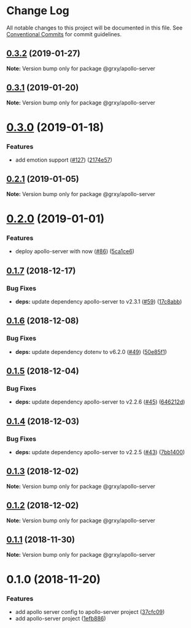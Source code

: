 # Change Log

All notable changes to this project will be documented in this file.
See [Conventional Commits](https://conventionalcommits.org) for commit guidelines.

## [0.3.2](https://github.com/grxy/grxy/tree/master/projects/apollo-server/compare/@grxy/apollo-server@0.3.1...@grxy/apollo-server@0.3.2) (2019-01-27)

**Note:** Version bump only for package @grxy/apollo-server

## [0.3.1](https://github.com/grxy/grxy/tree/master/projects/apollo-server/compare/@grxy/apollo-server@0.3.0...@grxy/apollo-server@0.3.1) (2019-01-20)

**Note:** Version bump only for package @grxy/apollo-server

# [0.3.0](https://github.com/grxy/grxy/tree/master/projects/apollo-server/compare/@grxy/apollo-server@0.2.1...@grxy/apollo-server@0.3.0) (2019-01-18)

### Features

-   add emotion support ([#127](https://github.com/grxy/grxy/tree/master/projects/apollo-server/issues/127)) ([2174e57](https://github.com/grxy/grxy/tree/master/projects/apollo-server/commit/2174e57))

## [0.2.1](https://github.com/grxy/grxy/tree/master/projects/apollo-server/compare/@grxy/apollo-server@0.2.0...@grxy/apollo-server@0.2.1) (2019-01-05)

**Note:** Version bump only for package @grxy/apollo-server

# [0.2.0](https://github.com/grxy/grxy/tree/master/projects/apollo-server/compare/@grxy/apollo-server@0.1.7...@grxy/apollo-server@0.2.0) (2019-01-01)

### Features

-   deploy apollo-server with now ([#86](https://github.com/grxy/grxy/tree/master/projects/apollo-server/issues/86)) ([5ca1ce6](https://github.com/grxy/grxy/tree/master/projects/apollo-server/commit/5ca1ce6))

## [0.1.7](https://github.com/grxy/grxy/tree/master/projects/apollo-server/compare/@grxy/apollo-server@0.1.6...@grxy/apollo-server@0.1.7) (2018-12-17)

### Bug Fixes

-   **deps:** update dependency apollo-server to v2.3.1 ([#59](https://github.com/grxy/grxy/tree/master/projects/apollo-server/issues/59)) ([17c8abb](https://github.com/grxy/grxy/tree/master/projects/apollo-server/commit/17c8abb))

## [0.1.6](https://github.com/grxy/grxy/tree/master/projects/apollo-server/compare/@grxy/apollo-server@0.1.5...@grxy/apollo-server@0.1.6) (2018-12-08)

### Bug Fixes

-   **deps:** update dependency dotenv to v6.2.0 ([#49](https://github.com/grxy/grxy/tree/master/projects/apollo-server/issues/49)) ([50e85f1](https://github.com/grxy/grxy/tree/master/projects/apollo-server/commit/50e85f1))

## [0.1.5](https://github.com/grxy/grxy/tree/master/projects/apollo-server/compare/@grxy/apollo-server@0.1.4...@grxy/apollo-server@0.1.5) (2018-12-04)

### Bug Fixes

-   **deps:** update dependency apollo-server to v2.2.6 ([#45](https://github.com/grxy/grxy/tree/master/projects/apollo-server/issues/45)) ([646212d](https://github.com/grxy/grxy/tree/master/projects/apollo-server/commit/646212d))

## [0.1.4](https://github.com/grxy/grxy/tree/master/projects/apollo-server/compare/@grxy/apollo-server@0.1.3...@grxy/apollo-server@0.1.4) (2018-12-03)

### Bug Fixes

-   **deps:** update dependency apollo-server to v2.2.5 ([#43](https://github.com/grxy/grxy/tree/master/projects/apollo-server/issues/43)) ([7bb1400](https://github.com/grxy/grxy/tree/master/projects/apollo-server/commit/7bb1400))

## [0.1.3](https://github.com/grxy/grxy/tree/master/projects/apollo-server/compare/@grxy/apollo-server@0.1.2...@grxy/apollo-server@0.1.3) (2018-12-02)

**Note:** Version bump only for package @grxy/apollo-server

## [0.1.2](https://github.com/grxy/grxy/tree/master/projects/apollo-server/compare/@grxy/apollo-server@0.1.1...@grxy/apollo-server@0.1.2) (2018-12-02)

**Note:** Version bump only for package @grxy/apollo-server

## [0.1.1](https://github.com/grxy/grxy/tree/master/projects/apollo-server/compare/@grxy/apollo-server@0.1.0...@grxy/apollo-server@0.1.1) (2018-11-30)

**Note:** Version bump only for package @grxy/apollo-server

# 0.1.0 (2018-11-20)

### Features

-   add apollo server config to apollo-server project ([37cfc09](https://github.com/grxy/grxy/tree/master/projects/apollo-server/commit/37cfc09))
-   add apollo-server project ([1efb886](https://github.com/grxy/grxy/tree/master/projects/apollo-server/commit/1efb886))
